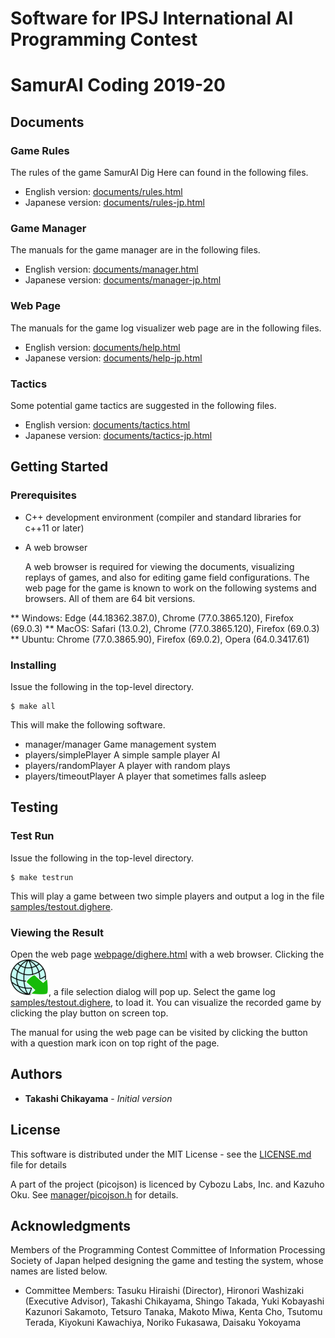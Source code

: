 # Software for IPSJ International AI Programming Contest
#   SamurAI Coding 2019-20

## Documents
### Game Rules
The rules of the game SamurAI Dig Here can found in the following files.
* English version: [documents/rules.html](documents/rules.html)
* Japanese version: [documents/rules-jp.html](documents/rules-jp.html)
### Game Manager
The manuals for the game manager are in the following files.
* English version: [documents/manager.html](documents/manager.html)
* Japanese version: [documents/manager-jp.html](documents/manager-jp.html)
### Web Page
The manuals for the game log visualizer web page are in the following files.
* English version: [documents/help.html](documents/help.html)
* Japanese version: [documents/help-jp.html](documents/help-jp.html)
### Tactics
Some potential game tactics are suggested in the following files.
* English version: [documents/tactics.html](documents/tactics.html)
* Japanese version: [documents/tactics-jp.html](documents/tactics-jp.html)

## Getting Started
### Prerequisites

* C++ development environment (compiler and standard libraries for c++11 or later)
* A web browser

    A web browser is required for viewing the documents,
    visualizing replays of games,
    and also for editing game field configurations.
    The web page for the game is known to work
    on the following systems and browsers.
    All of them are 64 bit versions.

** Windows: Edge (44.18362.387.0), Chrome (77.0.3865.120), Firefox (69.0.3)
** MacOS: Safari (13.0.2), Chrome (77.0.3865.120), Firefox (69.0.3)
** Ubuntu: Chrome (77.0.3865.90), Firefox (69.0.2), Opera (64.0.3417.61)

### Installing

Issue the following in the top-level directory.
```
$ make all
```
This will make the following software.
* manager/manager
   Game management system
* players/simplePlayer
   A simple sample player AI
* players/randomPlayer
   A player with random plays
* players/timeoutPlayer
   A player that sometimes falls asleep

## Testing

### Test Run
Issue the following in the top-level directory.
```
$ make testrun
```
This will play a game between two simple players and output a log in the file [samples/testout.dighere](samples/testout.dighere).

### Viewing the Result

Open the web page [webpage/dighere.html](webpage/dighere.html) with a
web browser.  Clicking the ![Image](icons/import.png "import button"),
a file selection dialog will pop up.  Select the game log
[samples/testout.dighere](samples/testout.dighere), to load it.  You
can visualize the recorded game by clicking the play button on screen
top.

The manual for using the web page can be visited by clicking the
button with a question mark icon on top right of the page.

## Authors

* **Takashi Chikayama** - *Initial version*

## License

This software is distributed under the MIT License - see the [LICENSE.md](LICENSE.md) file for details

A part of the project (picojson) is licenced by Cybozu Labs, Inc. and Kazuho Oku.
See [manager/picojson.h](manager/picojson.h) for details.

## Acknowledgments

Members of the Programming Contest Committee of Information Processing Society of Japan helped designing the game and testing the system, whose names are listed below.

* Committee Members: 
Tasuku Hiraishi (Director), Hironori Washizaki (Executive Advisor), Takashi Chikayama, Shingo Takada, Yuki Kobayashi Kazunori Sakamoto, Tetsuro Tanaka, Makoto Miwa, Kenta Cho, Tsutomu Terada, Kiyokuni Kawachiya, Noriko Fukasawa, Daisaku Yokoyama
